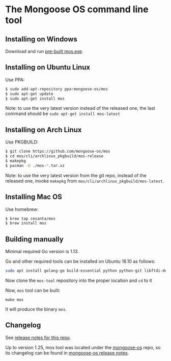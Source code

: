 The Mongoose OS command line tool
=================================

## Installing on Windows

Download and run [pre-built mos.exe](https://mongoose-os.com/downloads/mos-release/win/mos.exe).

## Installing on Ubuntu Linux

Use PPA:

```bash
$ sudo add-apt-repository ppa:mongoose-os/mos
$ sudo apt-get update
$ sudo apt-get install mos
```

Note: to use the very latest version instead of the released one, the last
command should be `sudo apt-get install mos-latest`

## Installing on Arch Linux

Use PKGBUILD:

```bash
$ git clone https://github.com/mongoose-os/mos
$ cd mos/cli/archlinux_pkgbuild/mos-release
$ makepkg
$ pacman -U ./mos-*.tar.xz
```

Note: to use the very latest version from the git repo, instead of the released
one, invoke `makepkg` from `mos/cli/archlinux_pkgbuild/mos-latest`.

## Installing Mac OS

Use homebrew:

```bash
$ brew tap cesanta/mos
$ brew install mos
```

## Building manually

Minimal required Go version is 1.13.

Go and other required tools can be installed on Ubuntu 16.10 as follows:

```bash
sudo apt install golang-go build-essential python python-git libftdi-dev
```

Now clone the `mos-tool` repository into the proper location and `cd` to it

Now, `mos` tool can be built:

```
make mos
```

It will produce the binary `mos`.

## Changelog

See [release notes for this repo](https://github.com/mongoose-os/mos).

Up to version 1.25, mos tool was located under the
[mongoose-os](https://github.com/cesanta/mongoose-os) repo, so its changelog
can be found in [mongoose-os release notes](https://github.com/cesanta/mongoose-os/releases).
